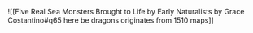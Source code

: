 ![[Five Real Sea Monsters Brought to Life by Early Naturalists by Grace Costantino#q65 here be dragons originates from 1510 maps]]